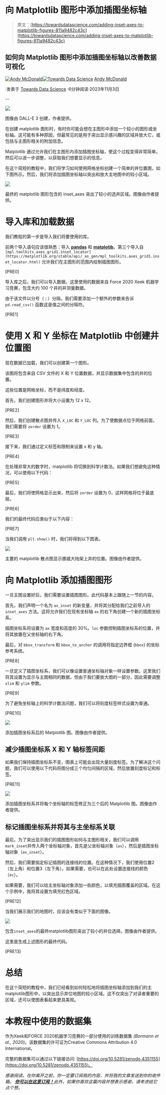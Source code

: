 # 向 Matplotlib 图形中添加插图坐标轴

> 原文：[https://towardsdatascience.com/adding-inset-axes-to-matplotlib-figures-811a9482c43c](https://towardsdatascience.com/adding-inset-axes-to-matplotlib-figures-811a9482c43c)

## 如何向 Matplotlib 图形中添加插图坐标轴以改善数据可视化

[](https://andymcdonaldgeo.medium.com/?source=post_page-----811a9482c43c--------------------------------)[![Andy McDonald](../Images/df11d647be032aeb3d31852affb33a64.png)](https://andymcdonaldgeo.medium.com/?source=post_page-----811a9482c43c--------------------------------)[](https://towardsdatascience.com/?source=post_page-----811a9482c43c--------------------------------)[![Towards Data Science](../Images/a6ff2676ffcc0c7aad8aaf1d79379785.png)](https://towardsdatascience.com/?source=post_page-----811a9482c43c--------------------------------) [Andy McDonald](https://andymcdonaldgeo.medium.com/?source=post_page-----811a9482c43c--------------------------------)

·发表于 [Towards Data Science](https://towardsdatascience.com/?source=post_page-----811a9482c43c--------------------------------) ·6分钟阅读·2023年11月3日

--

![](../Images/c2611dd7ee8b182f605f24f27231806c.png)

图像由 DALL-E 3 创建，作者提供。

在创建 matplotlib 图形时，有时你可能会想在主图形中添加一个较小的图形或坐标轴。这可能有多种原因，但最常见的是用于突出显示感兴趣的区域并放大它，或包括与主图形相关的附加信息。

Matplotlib 通过允许我们在主图形内添加插图坐标轴，使这个过程变得非常简单。然后可以进一步调整，以获取我们想要显示的信息。

在这个简短的教程中，我们将学习如何使用网格坐标创建一个简单的井位置图，如下图所示。然后，我们将添加插图坐标轴以突出和放大主地图中的较小区域。

![](../Images/9dba1000ac81fb72734b47a229dbfb3c.png)

最终的 matplotlib 图形包含的 inset_axes 突出了较小的选井区域。图像由作者提供。

# 导入库和加载数据

我们教程的第一步是导入我们将要使用的库。

前两个导入语句应该很熟悉：导入 [**pandas**](https://pandas.pydata.org/) 和 [**matplotib**](https://matplotlib.org/stable/)。第三个导入自 `[mpl.toolkits.axes_grid1.inset_locator](https://matplotlib.org/stable/api/_as_gen/mpl_toolkits.axes_grid1.inset_locator.html)` 允许我们在主图形的范围内绘制插图图形。

[PRE0]

导入库之后，我们可以导入数据。这里使用的数据来自 Force 2020 Xeek 机器学习竞赛，包含大约 100 个井的井测量数据。

由于该文件以分号（`；`）分隔，我们需要添加一个额外的参数来告诉 `pd.read_csv()` 函数这是值之间的分隔符。

[PRE1]

# 使用 X 和 Y 坐标在 Matplotlib 中创建井位置图

现在数据已加载，我们可以创建第一个图形。

该图将包含来自 CSV 文件的 X 和 Y 位置数据，并显示数据集中包含的井的位置。

这些位置是网格坐标，而不是纬度和经度。

首先，我们创建图形并将大小设置为 12 x 12。

[PRE2]

然后，我们创建散点图并传入 `X_LOC` 和 `Y_LOC` 列。为了使数据点位于网格前面，我们需要将 `zorder` 设置为 1。

[PRE3]

接下来，我们通过定义标签和限制来设置 x 和 y 轴。

[PRE4]

在处理非常大的数字时，matplotlib 将切换到科学计数法。如果我们想避免这种情况，可以使用以下代码：

[PRE5]

最后，我们将使网格显示出来，然后将 `zorder` 设置为 0，这样网格将位于最底层。

[PRE6]

我们的最终代码应类似于以下内容：

[PRE7]

当我们调用 `plt.show()` 时，我们将得到以下图表。

![](../Images/7052e1938e0596f5f7fcf156e16943f9.png)

主要的 matplotlib 散点图显示挪威大陆架上井的位置。图像由作者提供。

# 向 Matplotlib 添加插图图形

一旦主图设置好后，我们需要设置插图图形。此代码基本上跟随上一节的内容。

首先，我们声明一个名为 `ax_inset` 的新变量，并将其分配给我们之前导入的 `inset_axes` 方法。这将允许我们在现有坐标轴 `ax` 的右下角创建一个新的插图坐标系。

插图坐标系将设置为 `ax` 宽度和高度的 30%。`loc` 参数控制插图坐标系的位置，并将其放置在父坐标轴的右下角。

最后，对 `bbox_transform` 和 `bbox_to_anchor` 的调用将指定边界框 (`bbox`) 的坐标参考系统。

[PRE8]

一旦定义了插图坐标系，我们可以像设置普通坐标轴对象一样设置参数。这里我们将其设置为显示与主图相同的数据，但由于我们要放大图的一部分，因此需要调整 `xlim` 和 `ylim` 参数。

[PRE9]

为了避免坐标轴上的科学计数法问题，我们可以将刻度标签样式设置为普通。

[PRE10]

![](../Images/ba8ff39bf9a7e9c242d7b1c4f918e709.png)

添加插图坐标系后的 Matplotlib 图。图像由作者提供。

## 减少插图坐标系 X 和 Y 轴标签间距

如果我们保持插图坐标系不变，图表上可能会出现大量刻度标签。为了解决这个问题，我们可以使用以下代码将图分成三个均匀间隔的区域，然后放置刻度标记和标签。

[PRE11]

![](../Images/3a85a1335ecc9cb5f279339e2f1844db.png)

添加插图坐标系并将每个坐标轴的标签修正为三个后的 Matplotlib 图。图像由作者提供。

## 标记插图坐标系并将其与主坐标系关联

最后，为了突出显示我们的插图图形如何与主图形相关，我们可以调用`mark_inset`并传入两个坐标轴对象，首先是父坐标轴对象（`ax`），然后是插图坐标轴对象（`ax_inset`）。

然后，我们需要指定标记插图的连接线的位置。在这种情况下，我们使用位置2（左上角）和位置3（左下角）。如果需要，也可以在此处设置连接线的颜色（`ec`）。

如果需要，我们可以给主坐标轴对象添加一些颜色，以填充插图覆盖的区域。在这个示例中，我将其设置为填充红色区域。

[PRE12]

当我们展示我们的地图时，应该会有类似于下面的图像。

![](../Images/9dba1000ac81fb72734b47a229dbfb3c.png)

包含`inset_axes`的最终matplotlib图形突出了较小的井位选择。图像由作者提供。

这里是生成上述图形的最终代码。

[PRE13]

# 总结

在这个简短的教程中，我们已经看到如何轻松地将插图坐标轴添加到我们的主matplotlib图形中，以突出显示井位地图的较小区域。这不仅突出了对读者重要的区域，还可以使图表看起来更具美观。

# 本教程中使用的数据集

作为Xeek和FORCE 2020机器学习竞赛的一部分使用的训练数据集 *(Bormann et al., 2020)*。该数据集的许可证为Creative Commons Attribution 4.0 International。

完整的数据集可以通过以下链接访问: [https://doi.org/10.5281/zenodo.4351155](https://doi.org/10.5281/zenodo.4351155)。

*感谢阅读。在你离开之前，你一定要订阅我的内容，并将我的文章发送到你的收件箱。* [***你可以在这里订阅！***](https://andymcdonaldgeo.medium.com/subscribe)*此外，如果你喜欢这篇内容并想表示感谢，请考虑给它点个赞。*
